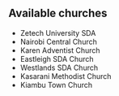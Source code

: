 ## Available churches
<ul>
  <li>Zetech University SDA</li>
  <li>Nairobi Central Church</li>
  <li>Karen Adventist Church</li>
  <li>Eastleigh SDA Church</li>
  <li>Westlands SDA Church</li>
  <li>Kasarani Methodist Church</li>
  <li>Kiambu Town Church</li>
</ul>
